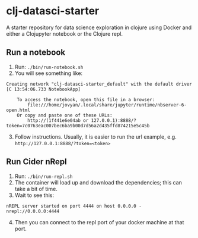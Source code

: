 clj-datasci-starter
=======================

A starter repository for data science exploration in clojure using Docker and either a Clojupyter notebook or the Clojure repl.

## Run a notebook

1. Run: `./bin/run-notebook.sh`
2. You will see something like: 

```
Creating network "clj-datasci-starter_default" with the default driver
[C 13:54:06.733 NotebookApp]

    To access the notebook, open this file in a browser:
        file:///home/jovyan/.local/share/jupyter/runtime/nbserver-6-open.html
    Or copy and paste one of these URLs:
        http://(1f441e6e04ab or 127.0.0.1):8888/?token=7c0763eac007bec6ba9b00d7d56a2d435ffd874215e5c45b  
```
3. Follow instructions. Usually, it is easier to run the url example, e.g. `http://127.0.0.1:8888/?token=<token>`

## Run Cider nRepl

1. Run: `./bin/run-repl.sh`
2. The container will load up and download the dependencies; this can take a bit of time.
3. Wait to see this:
```
nREPL server started on port 4444 on host 0.0.0.0 - nrepl://0.0.0.0:4444
```
4. Then you can connect to the repl port of your docker machine at that port.
